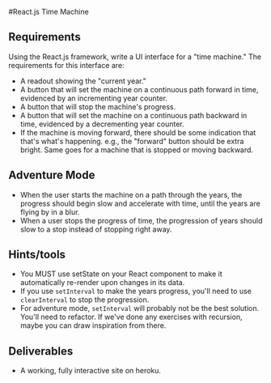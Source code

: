 #React.js Time Machine

## Requirements
Using the React.js framework, write a UI interface for a "time machine." The requirements for this interface are: 
  - A readout showing the "current year." 
  - A button that will set the machine on a continuous path forward in time, evidenced by an incrementing year counter.  
  - A button that will stop the machine's progress.
  - A button that will set the machine on a continuous path backward in time, evidenced by a decrementing year counter. 
  - If the machine is moving forward, there should be some indication that that's what's happening. e.g., the "forward" button should be extra bright. Same goes for a machine that is stopped or moving backward.  
  
## Adventure Mode 
  - When the user starts the machine on a path through the years, the progress should begin slow and accelerate with time, until the years are flying by in a blur.
  - When a user stops the progress of time, the progression of years should slow to a stop instead of stopping right away. 
  
## Hints/tools
  - You MUST use setState on your React component to make it automatically re-render upon changes in its data. 
  - If you use `setInterval` to make the years progress, you'll need to use `clearInterval` to stop the progression. 
  - For adventure mode, `setInterval` will probably not be the best solution. You'll need to refactor. If we've done any exercises with recursion, maybe you can draw inspiration from there. 

## Deliverables
  - A working, fully interactive site on heroku.
